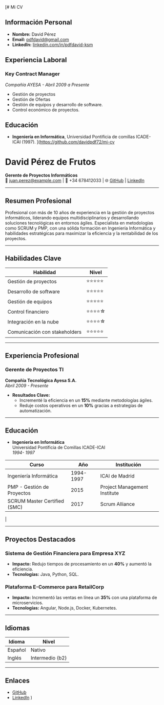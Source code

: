 [# Mi CV

## Información Personal
- **Nombre:** David Pérez
- **Email:** pdfdavid@gmail.com
- **LinkedIn:** [linkedin.com/in/pdfdavid-ksm](https://linkedin.com/in/pdfdavid-ksm)

## Experiencia Laboral
### Key Contract Manager
*Compañía AYESA - Abril 2009 a Presente*
- Gestión de proyectos
- Gestión de Ofertas
- Gestión de equipos y desarrollo de software.
- Control económico de proyectos.

## Educación
- **Ingeniería en Informática**, Universidad Pontificia de comillas ICADE-ICAI (1997).
](https://github.com/davidpdf72/mi-cv
# **David Pérez de Frutos**
**Gerente de Proyectos Informáticos**  
📧 juan.perez@example.com |                                           📱 +34 678412033 |                                                    🌐 [GitHub]( https://github.com/davidpdf72/mi-cv) |                           [LinkedIn]( https://linkedin.com/in/pdfdavid-ksm)  


---

## **Resumen Profesional**
Profesional con más de 10 años de experiencia en la gestión de proyectos informáticos, liderando equipos multidisciplinarios y desarrollando soluciones tecnológicas en entornos ágiles. Especialista en metodologías como SCRUM y PMP, con una sólida formación en Ingeniería Informática y habilidades estratégicas para maximizar la eficiencia y la rentabilidad de los proyectos.

---

## **Habilidades Clave**
| Habilidad                  | Nivel       |
|----------------------------|-------------|
| Gestión de proyectos       | ⭐⭐⭐⭐⭐      |
| Desarrollo de software     | ⭐⭐⭐⭐⭐      |
| Gestión de equipos         | ⭐⭐⭐⭐⭐      |
| Control financiero         | ⭐⭐⭐⭐☆      |
| Integración en la nube     | ⭐⭐⭐⭐☆      |
| Comunicación con stakeholders | ⭐⭐⭐⭐⭐  |

---

## **Experiencia Profesional**

### **Gerente de Proyectos TI**  
**Compañía Tecnológica Ayesa S.A.**  
_Abril 2009 - Presente_

- **Resultados Clave:**  
  - Incrementé la eficiencia en un **15%** mediante metodologías ágiles.
  - Reduje costos operativos en un **10%** gracias a estrategias de automatización.


---

## **Educación**
- **Ingeniería en Informática**  
  Universidad Pontificia de Comillas ICADE-ICAI  
  _1994- 1997_

| Curso                        | Año       | Institución                      |
|------------------------------|-----------|----------------------------------|
| Ingeniería Informática       | 1994-1997 | ICAI de Madrid |
| PMP - Gestión de Proyectos   | 2015      | Project Management Institute    |
| SCRUM Master Certified (SMC) | 2017      | Scrum Alliance                  |
|

---

## **Proyectos Destacados**
### **Sistema de Gestión Financiera para Empresa XYZ**
- **Impacto:** Redujo tiempos de procesamiento en un **40%** y aumentó la eficiencia.
- **Tecnologías:** Java, Python, SQL.

### **Plataforma E-Commerce para RetailCorp**
- **Impacto:** Incrementó las ventas en línea un **35%** con una plataforma de microservicios.
- **Tecnologías:** Angular, Node.js, Docker, Kubernetes.

---

## **Idiomas**
| Idioma   | Nivel            |
|----------|------------------|
| Español  | Nativo           |
| Inglés   | Intermedio (b2)    |

---


## **Enlaces**
- [GitHub]( https://github.com/davidpdf72/mi-cv)
- [LinkedIn]( https://linkedin.com/in/pdfdavid-ksm)
)
